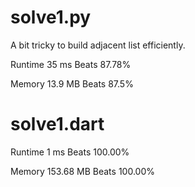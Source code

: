 # solve1.py

A bit tricky to build adjacent list efficiently.

Runtime 35 ms Beats 87.78%

Memory 13.9 MB Beats 87.5%

# solve1.dart

Runtime 1 ms Beats 100.00%

Memory 153.68 MB Beats 100.00%



